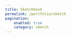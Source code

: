 ```yaml
---
title: Sketchbook
permalink: /portfolio/sketch
pagination:
    enabled: true
    category: sketch
---
```

